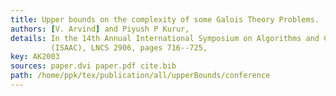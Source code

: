 ```yaml
---
title: Upper bounds on the complexity of some Galois Theory Problems.
authors: [V. Arvind] and Piyush P Kurur,
details: In the 14th Annual International Symposium on Algorithms and Computation,
         (ISAAC), LNCS 2906, pages 716--725,
key: AK2003
sources: paper.dvi paper.pdf cite.bib
path: /home/ppk/tex/publication/all/upperBounds/conference
---
```

